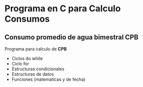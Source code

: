 # Programa en C para Calculo Consumos 

## Consumo promedio de agua bimestral CPB

Programa para calculo de __CPB__ 

* Ciclos do while
* Ciclo for
* Estructuras condicionales
* Estructuras de datos
* Funciones (matematicas y de fecha)